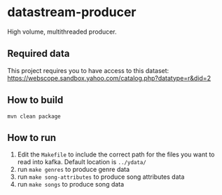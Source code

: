 # datastream-producer

High volume, multithreaded producer.

## Required data

This project requires you to have access to this dataset: https://webscope.sandbox.yahoo.com/catalog.php?datatype=r&did=2

## How to build

`mvn clean package`

## How to run

  1. Edit the `Makefile` to include the correct path for the files you want to read into kafka. Default location is `../ydata/`
  2. run `make genres` to produce genre data
  3. run `make song-attributes` to produce song attributes data
  4. run `make songs` to produce song data